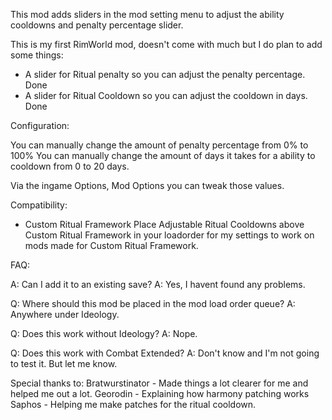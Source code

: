 This mod adds sliders in the mod setting menu to adjust the ability cooldowns and penalty percentage slider.

This is my first RimWorld mod, doesn't come with much but I do plan to add some things:
- A slider for Ritual penalty so you can adjust the penalty percentage. Done
- A slider for Ritual Cooldown so you can adjust the cooldown in days. Done

Configuration:

You can manually change the amount of penalty percentage from 0% to 100%
You can manually change the amount of days it takes for a ability to cooldown from 0 to 20 days.

Via the ingame Options, Mod Options you can tweak those values.

Compatibility:

- Custom Ritual Framework
  Place Adjustable Ritual Cooldowns above Custom Ritual Framework in your loadorder for my settings to work on mods made for Custom Ritual Framework.

FAQ:

A: Can I add it to an existing save?
A: Yes, I havent found any problems.

Q: Where should this mod be placed in the mod load order queue?
A: Anywhere under Ideology.

Q: Does this work without Ideology?
A: Nope.

Q: Does this work with Combat Extended?
A: Don't know and I'm not going to test it. But let me know.

Special thanks to:
Bratwurstinator - Made things a lot clearer for me and helped me out a lot.
Georodin - Explaining how harmony patching works
Saphos - Helping me make patches for the ritual cooldown.
